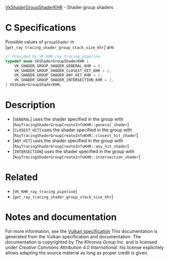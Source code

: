 [VkShaderGroupShaderKHR](https://www.khronos.org/registry/vulkan/specs/1.3-extensions/man/html/VkShaderGroupShaderKHR.html) - Shader group shaders

# C Specifications
Possible values of `groupShader` in
[`get_ray_tracing_shader_group_stack_size_khr`] are:
```c
// Provided by VK_KHR_ray_tracing_pipeline
typedef enum VkShaderGroupShaderKHR {
    VK_SHADER_GROUP_SHADER_GENERAL_KHR = 0,
    VK_SHADER_GROUP_SHADER_CLOSEST_HIT_KHR = 1,
    VK_SHADER_GROUP_SHADER_ANY_HIT_KHR = 2,
    VK_SHADER_GROUP_SHADER_INTERSECTION_KHR = 3,
} VkShaderGroupShaderKHR;
```

# Description
- [`GENERAL`] uses the shader specified in the group with [`RayTracingShaderGroupCreateInfoKHR::general_shader`]
- [`CLOSEST_HIT`] uses the shader specified in the group with [`RayTracingShaderGroupCreateInfoKHR::closest_hit_shader`]
- [`ANY_HIT`] uses the shader specified in the group with [`RayTracingShaderGroupCreateInfoKHR::any_hit_shader`]
- [`INTERSECTION`] uses the shader specified in the group with [`RayTracingShaderGroupCreateInfoKHR::intersection_shader`]

# Related
- [`VK_KHR_ray_tracing_pipeline`]
- [`get_ray_tracing_shader_group_stack_size_khr`]

# Notes and documentation
For more information, see the [Vulkan specification](https://www.khronos.org/registry/vulkan/specs/1.3-extensions/html/vkspec.html)
This documentation is generated from the Vulkan specification and documentation.
The documentation is copyrighted by *The Khronos Group Inc.* and is licensed under *Creative Commons Attribution 4.0 International*.
his license explicitely allows adapting the source material as long as proper credit is given.
        
